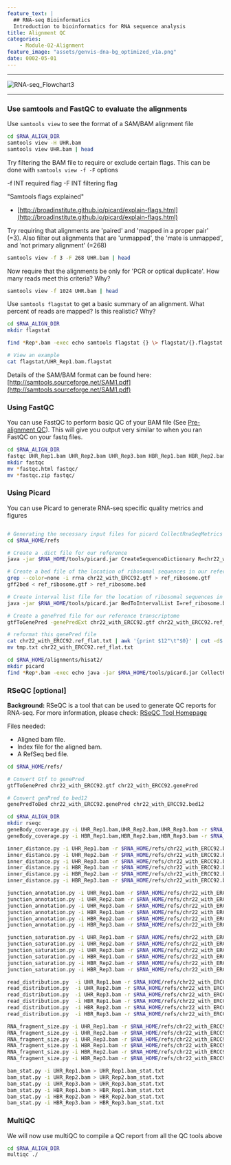 ```yaml
---
feature_text: |
  ## RNA-seq Bioinformatics
  Introduction to bioinformatics for RNA sequence analysis
title: Alignment QC
categories:
    - Module-02-Alignment
feature_image: "assets/genvis-dna-bg_optimized_v1a.png"
date: 0002-05-01
---
```


***

![RNA-seq_Flowchart3](/assets/module_2/RNA-seq_Flowchart3.png)

***

### Use samtools and FastQC to evaluate the alignments
Use `samtools view` to see the format of a SAM/BAM alignment file
```bash
cd $RNA_ALIGN_DIR
samtools view -H UHR.bam
samtools view UHR.bam | head
```
Try filtering the BAM file to require or exclude certain flags. This can be done with `samtools view -f -F` options

-f INT required flag -F INT filtering flag

"Samtools flags explained"

* [http://broadinstitute.github.io/picard/explain-flags.html](http://broadinstitute.github.io/picard/explain-flags.html)

Try requiring that alignments are 'paired' and 'mapped in a proper pair' (=3). Also filter out alignments that are 'unmapped', the 'mate is unmapped', and 'not primary alignment' (=268)
```bash
samtools view -f 3 -F 268 UHR.bam | head

```

Now require that the alignments be only for 'PCR or optical duplicate'. How many reads meet this criteria? Why?
```bash
samtools view -f 1024 UHR.bam | head

```

Use `samtools flagstat` to get a basic summary of an alignment. What percent of reads are mapped? Is this realistic? Why?
```bash
cd $RNA_ALIGN_DIR
mkdir flagstat

find *Rep*.bam -exec echo samtools flagstat {} \> flagstat/{}.flagstat \; | sh

# View an example
cat flagstat/UHR_Rep1.bam.flagstat 

```
Details of the SAM/BAM format can be found here: [http://samtools.sourceforge.net/SAM1.pdf](http://samtools.sourceforge.net/SAM1.pdf)

### Using FastQC
You can use FastQC to perform basic QC of your BAM file (See [Pre-alignment QC](/_posts/0001-06-01-Pre-alignment_QC.md)). This will give you output very similar to when you ran FastQC on your fastq files.
```bash
cd $RNA_ALIGN_DIR
fastqc UHR_Rep1.bam UHR_Rep2.bam UHR_Rep3.bam HBR_Rep1.bam HBR_Rep2.bam HBR_Rep3.bam
mkdir fastqc
mv *fastqc.html fastqc/
mv *fastqc.zip fastqc/

```

### Using Picard
You can use Picard to generate RNA-seq specific quality metrics and figures
```bash 

# Generating the necessary input files for picard CollectRnaSeqMetrics
cd $RNA_HOME/refs

# Create a .dict file for our reference
java -jar $RNA_HOME/tools/picard.jar CreateSequenceDictionary R=chr22_with_ERCC92.fa O=chr22_with_ERCC92.dict

# Create a bed file of the location of ribosomal sequences in our reference (first extract from the gtf then convert to bed)
grep --color=none -i rrna chr22_with_ERCC92.gtf > ref_ribosome.gtf
gff2bed < ref_ribosome.gtf > ref_ribosome.bed

# Create interval list file for the location of ribosomal sequences in our reference
java -jar $RNA_HOME/tools/picard.jar BedToIntervalList I=ref_ribosome.bed O=ref_ribosome.interval_list SD=chr22_with_ERCC92.dict

# Create a genePred file for our reference transcriptome
gtfToGenePred -genePredExt chr22_with_ERCC92.gtf chr22_with_ERCC92.ref_flat.txt

# reformat this genePred file
cat chr22_with_ERCC92.ref_flat.txt | awk '{print $12"\t"$0}' | cut -d$'\t' -f1-11 > tmp.txt
mv tmp.txt chr22_with_ERCC92.ref_flat.txt

cd $RNA_HOME/alignments/hisat2/
mkdir picard
find *Rep*.bam -exec echo java -jar $RNA_HOME/tools/picard.jar CollectRnaSeqMetrics I={} O=picard/{}.RNA_Metrics REF_FLAT=$RNA_HOME/refs/chr22_with_ERCC92.ref_flat.txt STRAND=SECOND_READ_TRANSCRIPTION_STRAND RIBOSOMAL_INTERVALS=$RNA_HOME/refs/ref_ribosome.interval_list \; | sh

```

### RSeQC [optional]
**Background:** RSeQC is a tool that can be used to generate QC reports for RNA-seq. For more information, please check: [RSeQC Tool Homepage](http://rseqc.sourceforge.net/)

Files needed:

* Aligned bam file.
* Index file for the aligned bam.
* A RefSeq bed file.

```bash
cd $RNA_HOME/refs/

# Convert Gtf to genePred
gtfToGenePred chr22_with_ERCC92.gtf chr22_with_ERCC92.genePred

# Convert genPred to bed12
genePredToBed chr22_with_ERCC92.genePred chr22_with_ERCC92.bed12

cd $RNA_ALIGN_DIR
mkdir rseqc
geneBody_coverage.py -i UHR_Rep1.bam,UHR_Rep2.bam,UHR_Rep3.bam -r $RNA_HOME/refs/chr22_with_ERCC92.bed12 -o rseqc/UHR
geneBody_coverage.py -i HBR_Rep1.bam,HBR_Rep2.bam,HBR_Rep3.bam -r $RNA_HOME/refs/chr22_with_ERCC92.bed12 -o rseqc/HBR

inner_distance.py -i UHR_Rep1.bam -r $RNA_HOME/refs/chr22_with_ERCC92.bed12 -o rseqc/UHR_Rep1
inner_distance.py -i UHR_Rep2.bam -r $RNA_HOME/refs/chr22_with_ERCC92.bed12 -o rseqc/UHR_Rep2
inner_distance.py -i UHR_Rep3.bam -r $RNA_HOME/refs/chr22_with_ERCC92.bed12 -o rseqc/UHR_Rep3
inner_distance.py -i HBR_Rep1.bam -r $RNA_HOME/refs/chr22_with_ERCC92.bed12 -o rseqc/HBR_Rep1
inner_distance.py -i HBR_Rep2.bam -r $RNA_HOME/refs/chr22_with_ERCC92.bed12 -o rseqc/HBR_Rep2
inner_distance.py -i HBR_Rep3.bam -r $RNA_HOME/refs/chr22_with_ERCC92.bed12 -o rseqc/HBR_Rep3

junction_annotation.py -i UHR_Rep1.bam -r $RNA_HOME/refs/chr22_with_ERCC92.bed12 -o rseqc/UHR_Rep1 
junction_annotation.py -i UHR_Rep2.bam -r $RNA_HOME/refs/chr22_with_ERCC92.bed12 -o rseqc/UHR_Rep2
junction_annotation.py -i UHR_Rep3.bam -r $RNA_HOME/refs/chr22_with_ERCC92.bed12 -o rseqc/UHR_Rep3
junction_annotation.py -i HBR_Rep1.bam -r $RNA_HOME/refs/chr22_with_ERCC92.bed12 -o rseqc/HBR_Rep1
junction_annotation.py -i HBR_Rep2.bam -r $RNA_HOME/refs/chr22_with_ERCC92.bed12 -o rseqc/HBR_Rep2
junction_annotation.py -i HBR_Rep3.bam -r $RNA_HOME/refs/chr22_with_ERCC92.bed12 -o rseqc/HBR_Rep3

junction_saturation.py -i UHR_Rep1.bam -r $RNA_HOME/refs/chr22_with_ERCC92.bed12 -o rseqc/UHR_Rep1
junction_saturation.py -i UHR_Rep2.bam -r $RNA_HOME/refs/chr22_with_ERCC92.bed12 -o rseqc/UHR_Rep2
junction_saturation.py -i UHR_Rep3.bam -r $RNA_HOME/refs/chr22_with_ERCC92.bed12 -o rseqc/UHR_Rep3
junction_saturation.py -i HBR_Rep1.bam -r $RNA_HOME/refs/chr22_with_ERCC92.bed12 -o rseqc/HBR_Rep1
junction_saturation.py -i HBR_Rep2.bam -r $RNA_HOME/refs/chr22_with_ERCC92.bed12 -o rseqc/HBR_Rep2
junction_saturation.py -i HBR_Rep3.bam -r $RNA_HOME/refs/chr22_with_ERCC92.bed12 -o rseqc/HBR_Rep3

read_distribution.py  -i UHR_Rep1.bam -r $RNA_HOME/refs/chr22_with_ERCC92.bed12 > rseqc/UHR_Rep1.read_dist.txt
read_distribution.py  -i UHR_Rep2.bam -r $RNA_HOME/refs/chr22_with_ERCC92.bed12 > rseqc/UHR_Rep2.read_dist.txt
read_distribution.py  -i UHR_Rep3.bam -r $RNA_HOME/refs/chr22_with_ERCC92.bed12 > rseqc/UHR_Rep3.read_dist.txt
read_distribution.py  -i HBR_Rep1.bam -r $RNA_HOME/refs/chr22_with_ERCC92.bed12 > rseqc/HBR_Rep1.read_dist.txt
read_distribution.py  -i HBR_Rep2.bam -r $RNA_HOME/refs/chr22_with_ERCC92.bed12 > rseqc/HBR_Rep2.read_dist.txt
read_distribution.py  -i HBR_Rep3.bam -r $RNA_HOME/refs/chr22_with_ERCC92.bed12 > rseqc/HBR_Rep3.read_dist.txt

RNA_fragment_size.py -i UHR_Rep1.bam -r $RNA_HOME/refs/chr22_with_ERCC92.bed12 > rseqc/UHR_Rep1.frag_size.txt
RNA_fragment_size.py -i UHR_Rep2.bam -r $RNA_HOME/refs/chr22_with_ERCC92.bed12 > rseqc/UHR_Rep2.frag_size.txt
RNA_fragment_size.py -i UHR_Rep3.bam -r $RNA_HOME/refs/chr22_with_ERCC92.bed12 > rseqc/UHR_Rep3.frag_size.txt
RNA_fragment_size.py -i HBR_Rep1.bam -r $RNA_HOME/refs/chr22_with_ERCC92.bed12 > rseqc/HBR_Rep1.frag_size.txt
RNA_fragment_size.py -i HBR_Rep2.bam -r $RNA_HOME/refs/chr22_with_ERCC92.bed12 > rseqc/HBR_Rep2.frag_size.txt
RNA_fragment_size.py -i HBR_Rep3.bam -r $RNA_HOME/refs/chr22_with_ERCC92.bed12 > rseqc/HBR_Rep3.frag_size.txt

bam_stat.py -i UHR_Rep1.bam > UHR_Rep1.bam_stat.txt
bam_stat.py -i UHR_Rep2.bam > UHR_Rep2.bam_stat.txt
bam_stat.py -i UHR_Rep3.bam > UHR_Rep3.bam_stat.txt
bam_stat.py -i HBR_Rep1.bam > HBR_Rep1.bam_stat.txt
bam_stat.py -i HBR_Rep2.bam > HBR_Rep2.bam_stat.txt
bam_stat.py -i HBR_Rep3.bam > HBR_Rep3.bam_stat.txt

```

### MultiQC
We will now use multiQC to compile a QC report from all the QC tools above
```bash
cd $RNA_ALIGN_DIR
multiqc ./

```


